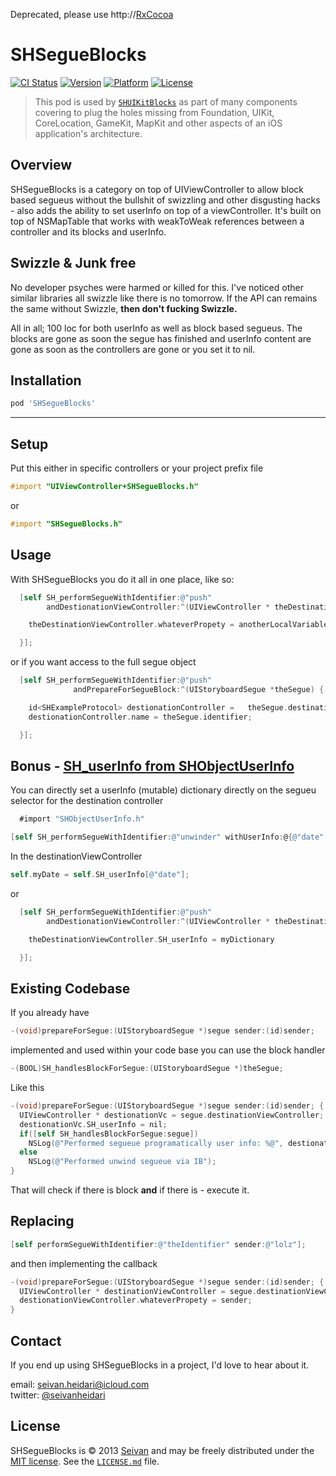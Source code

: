 Deprecated, please use http://[RxCocoa](https://github.com/ReactiveX/RxSwift) 

SHSegueBlocks
==========
[![CI Status](https://img.shields.io/travis/seivan/SHSegueBlocks.svg?style=flat)](https://travis-ci.org/seivan/SHSegueBlocks)
[![Version](https://img.shields.io/cocoapods/v/SHSegueBlocks.svg?style=flat)](http://cocoadocs.org/docsets/SHSegueBlocks)
[![Platform](https://img.shields.io/cocoapods/p/SHSegueBlocks.svg?style=flat)](http://cocoadocs.org/docsets/SHSegueBlocks)
[![License](https://img.shields.io/cocoapods/l/SHSegueBlocks.svg?style=flat)](http://cocoadocs.org/docsets/SHSegueBlocks)

> This pod is used by [`SHUIKitBlocks`](https://github.com/seivan/SHUIKitBlocks) as part of many components covering to plug the holes missing from Foundation, UIKit, CoreLocation, GameKit, MapKit and other aspects of an iOS application's architecture.

Overview
--------

SHSegueBlocks is a category on top of UIViewController to allow block based segueus without the bullshit of swizzling and other disgusting hacks - also adds the ability to set userInfo on top of a viewController. It's built on top of NSMapTable that works with weakToWeak references between a controller and its blocks and userInfo. 


Swizzle & Junk free 
-------------------

No developer psyches were harmed or killed for this. I've noticed other similar libraries all swizzle like there is no tomorrow. If the API can remains the same without Swizzle, **then don't fucking Swizzle.**

All in all; 100 loc for both userInfo as well as block based segueus.
The blocks are gone as soon the segue has finished and userInfo content are gone as soon as the controllers are gone or you set it to nil. 


Installation
------------

```ruby
pod 'SHSegueBlocks'
```

***

Setup
-----

Put this either in specific controllers or your project prefix file

```objective-c
#import "UIViewController+SHSegueBlocks.h"
```
or
```objective-c
#import "SHSegueBlocks.h"
```

Usage
-----

With SHSegueBlocks you do it all in one place, like so:

```objective-c
  [self SH_performSegueWithIdentifier:@"push" 
        andDestionationViewController:^(UIViewController * theDestinationViewController) {

    theDestinationViewController.whateverPropety = anotherLocalVariable

  }];

``` 

or if you want access to the full segue object

```objective-c
  [self SH_performSegueWithIdentifier:@"push" 
              andPrepareForSegueBlock:^(UIStoryboardSegue *theSegue) {

    id<SHExampleProtocol> destionationController =   theSegue.destinationViewController;
    destionationController.name = theSegue.identifier;

  }];

```


Bonus - [SH_userInfo from SHObjectUserInfo](http://www.github.com/seivan/SHOBjectUserInfo)
------ 

You can directly set a userInfo (mutable) dictionary directly on the segueu selector for the destination controller

```objective-c
  #import "SHObjectUserInfo.h"
```

```objective-c
[self SH_performSegueWithIdentifier:@"unwinder" withUserInfo:@{@"date" : [NSDate date]}];

```

In the destinationViewController

```objective-c
self.myDate = self.SH_userInfo[@"date"];
```

or

```objective-c
  [self SH_performSegueWithIdentifier:@"push" 
        andDestionationViewController:^(UIViewController * theDestinationViewController) {

    theDestinationViewController.SH_userInfo = myDictionary

  }];

``` 

Existing Codebase 
-----------------

If you already have  

```objective-c
-(void)prepareForSegue:(UIStoryboardSegue *)segue sender:(id)sender;
``` 

implemented and used within your code base you can use the block handler

```objective-c
-(BOOL)SH_handlesBlockForSegue:(UIStoryboardSegue *)theSegue;
```

Like this 

```objective-c
-(void)prepareForSegue:(UIStoryboardSegue *)segue sender:(id)sender; {
  UIViewController * destionationVc = segue.destinationViewController;
  destionationVc.SH_userInfo = nil;
  if([self SH_handlesBlockForSegue:segue])
    NSLog(@"Performed segueue programatically user info: %@", destionationVc.SH_userInfo);
  else
    NSLog(@"Performed unwind segueue via IB");
}

```
That will check if there is block **and** if there is - execute it. 

Replacing
---------

```objective-c
[self performSegueWithIdentifier:@"theIdentifier" sender:@"lolz"];
```

and then implementing the callback

```objective-c
-(void)prepareForSegue:(UIStoryboardSegue *)segue sender:(id)sender; {
  UIViewController * destinationViewController = segue.destinationViewController;
  destionationViewController.whateverPropety = sender;
}
```


Contact
-------

If you end up using SHSegueBlocks in a project, I'd love to hear about it.

email: [seivan.heidari@icloud.com](mailto:seivan.heidari@icloud.com)  
twitter: [@seivanheidari](https://twitter.com/seivanheidari)

## License

SHSegueBlocks is © 2013 [Seivan](http://www.github.com/seivan) and may be freely
distributed under the [MIT license](http://opensource.org/licenses/MIT).
See the [`LICENSE.md`](https://github.com/seivan/SHSegueBlocks/blob/master/LICENSE.md) file.
